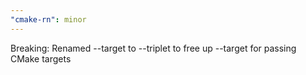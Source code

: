```yaml
---
"cmake-rn": minor
---
```


Breaking: Renamed --target to --triplet to free up --target for passing CMake targets
